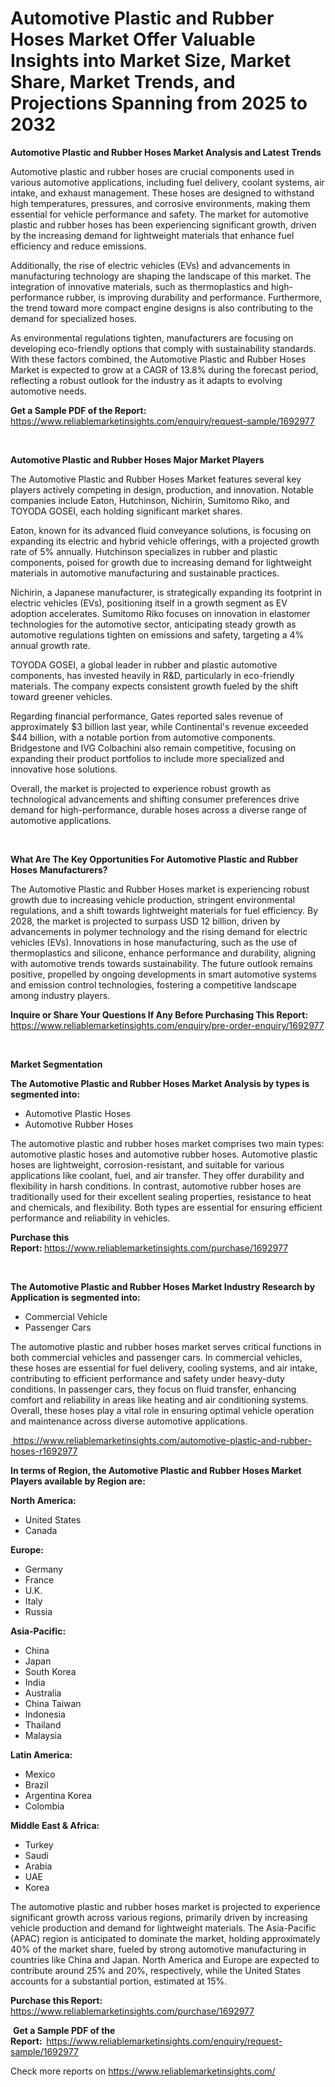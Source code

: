 <p><h1>Automotive Plastic and Rubber Hoses Market Offer Valuable Insights into Market Size, Market Share, Market Trends, and Projections Spanning from 2025 to 2032</h1></p><p><strong>Automotive Plastic and Rubber Hoses Market Analysis and Latest Trends</strong></p>
<p><p>Automotive plastic and rubber hoses are crucial components used in various automotive applications, including fuel delivery, coolant systems, air intake, and exhaust management. These hoses are designed to withstand high temperatures, pressures, and corrosive environments, making them essential for vehicle performance and safety. The market for automotive plastic and rubber hoses has been experiencing significant growth, driven by the increasing demand for lightweight materials that enhance fuel efficiency and reduce emissions. </p><p>Additionally, the rise of electric vehicles (EVs) and advancements in manufacturing technology are shaping the landscape of this market. The integration of innovative materials, such as thermoplastics and high-performance rubber, is improving durability and performance. Furthermore, the trend toward more compact engine designs is also contributing to the demand for specialized hoses. </p><p>As environmental regulations tighten, manufacturers are focusing on developing eco-friendly options that comply with sustainability standards. With these factors combined, the Automotive Plastic and Rubber Hoses Market is expected to grow at a CAGR of 13.8% during the forecast period, reflecting a robust outlook for the industry as it adapts to evolving automotive needs.</p></p>
<p><strong>Get a Sample PDF of the Report:&nbsp;</strong> <a href="https://www.reliablemarketinsights.com/enquiry/request-sample/1692977?utm_campaign=2624&utm_medium=2&utm_source=Github&utm_content=ia&utm_term=27032025&utm_id=automotive-plastic-and-rubber-hoses">https://www.reliablemarketinsights.com/enquiry/request-sample/1692977</a></p>
<p>&nbsp;</p>
<p><strong>Automotive Plastic and Rubber Hoses Major Market Players</strong></p>
<p><p>The Automotive Plastic and Rubber Hoses Market features several key players actively competing in design, production, and innovation. Notable companies include Eaton, Hutchinson, Nichirin, Sumitomo Riko, and TOYODA GOSEI, each holding significant market shares. </p><p>Eaton, known for its advanced fluid conveyance solutions, is focusing on expanding its electric and hybrid vehicle offerings, with a projected growth rate of 5% annually. Hutchinson specializes in rubber and plastic components, poised for growth due to increasing demand for lightweight materials in automotive manufacturing and sustainable practices. </p><p>Nichirin, a Japanese manufacturer, is strategically expanding its footprint in electric vehicles (EVs), positioning itself in a growth segment as EV adoption accelerates. Sumitomo Riko focuses on innovation in elastomer technologies for the automotive sector, anticipating steady growth as automotive regulations tighten on emissions and safety, targeting a 4% annual growth rate.</p><p>TOYODA GOSEI, a global leader in rubber and plastic automotive components, has invested heavily in R&D, particularly in eco-friendly materials. The company expects consistent growth fueled by the shift toward greener vehicles. </p><p>Regarding financial performance, Gates reported sales revenue of approximately $3 billion last year, while Continental's revenue exceeded $44 billion, with a notable portion from automotive components. Bridgestone and IVG Colbachini also remain competitive, focusing on expanding their product portfolios to include more specialized and innovative hose solutions.</p><p>Overall, the market is projected to experience robust growth as technological advancements and shifting consumer preferences drive demand for high-performance, durable hoses across a diverse range of automotive applications.</p></p>
<p>&nbsp;</p>
<p><strong>What Are The Key Opportunities For Automotive Plastic and Rubber Hoses Manufacturers?</strong></p>
<p><p>The Automotive Plastic and Rubber Hoses market is experiencing robust growth due to increasing vehicle production, stringent environmental regulations, and a shift towards lightweight materials for fuel efficiency. By 2028, the market is projected to surpass USD 12 billion, driven by advancements in polymer technology and the rising demand for electric vehicles (EVs). Innovations in hose manufacturing, such as the use of thermoplastics and silicone, enhance performance and durability, aligning with automotive trends towards sustainability. The future outlook remains positive, propelled by ongoing developments in smart automotive systems and emission control technologies, fostering a competitive landscape among industry players.</p></p>
<p><strong>Inquire or Share Your Questions If Any Before Purchasing This Report:</strong> <a href="https://www.reliablemarketinsights.com/enquiry/pre-order-enquiry/1692977?utm_campaign=2624&utm_medium=2&utm_source=Github&utm_content=ia&utm_term=27032025&utm_id=automotive-plastic-and-rubber-hoses">https://www.reliablemarketinsights.com/enquiry/pre-order-enquiry/1692977</a></p>
<p>&nbsp;</p>
<p><strong>Market Segmentation</strong></p>
<p><strong>The Automotive Plastic and Rubber Hoses Market Analysis by types is segmented into:</strong></p>
<p><ul><li>Automotive Plastic Hoses</li><li>Automotive Rubber Hoses</li></ul></p>
<p><p>The automotive plastic and rubber hoses market comprises two main types: automotive plastic hoses and automotive rubber hoses. Automotive plastic hoses are lightweight, corrosion-resistant, and suitable for various applications like coolant, fuel, and air transfer. They offer durability and flexibility in harsh conditions. In contrast, automotive rubber hoses are traditionally used for their excellent sealing properties, resistance to heat and chemicals, and flexibility. Both types are essential for ensuring efficient performance and reliability in vehicles.</p></p>
<p><strong>Purchase this Report:&nbsp;</strong><a href="https://www.reliablemarketinsights.com/purchase/1692977?utm_campaign=2624&utm_medium=2&utm_source=Github&utm_content=ia&utm_term=27032025&utm_id=automotive-plastic-and-rubber-hoses">https://www.reliablemarketinsights.com/purchase/1692977</a></p>
<p>&nbsp;</p>
<p><strong>The Automotive Plastic and Rubber Hoses Market Industry Research by Application is segmented into:</strong></p>
<p><ul><li>Commercial Vehicle</li><li>Passenger Cars</li></ul></p>
<p><p>The automotive plastic and rubber hoses market serves critical functions in both commercial vehicles and passenger cars. In commercial vehicles, these hoses are essential for fuel delivery, cooling systems, and air intake, contributing to efficient performance and safety under heavy-duty conditions. In passenger cars, they focus on fluid transfer, enhancing comfort and reliability in areas like heating and air conditioning systems. Overall, these hoses play a vital role in ensuring optimal vehicle operation and maintenance across diverse automotive applications.</p></p>
<p><a href="https://www.reliablemarketinsights.com/automotive-plastic-and-rubber-hoses-r1692977?utm_campaign=2624&utm_medium=2&utm_source=Github&utm_content=ia&utm_term=27032025&utm_id=automotive-plastic-and-rubber-hoses">&nbsp;https://www.reliablemarketinsights.com/automotive-plastic-and-rubber-hoses-r1692977</a></p>
<p><strong>In terms of Region, the Automotive Plastic and Rubber Hoses Market Players available by Region are:</strong></p>
<p>
    <p> <strong> North America: </strong>
        <ul>
            <li>United States</li>
            <li>Canada</li>
        </ul>
        </p> 
    <p> <strong> Europe: </strong>
        <ul>
            <li>Germany</li>
            <li>France</li>
            <li>U.K.</li>
            <li>Italy</li>
            <li>Russia</li>
        </ul>
        </p> 
    <p> <strong> Asia-Pacific: </strong>
        <ul>
            <li>China</li>
            <li>Japan</li>
            <li>South Korea</li>
            <li>India</li>
            <li>Australia</li>
            <li>China Taiwan</li>
            <li>Indonesia</li>
            <li>Thailand</li>
            <li>Malaysia</li>
        </ul>
        </p> 
    <p> <strong> Latin America: </strong>
        <ul>
            <li>Mexico</li>
            <li>Brazil</li>
            <li>Argentina Korea</li>
            <li>Colombia</li>
        </ul>
        </p> 
    <p> <strong> Middle East & Africa: </strong>
        <ul>
            <li>Turkey</li>
            <li>Saudi</li>
            <li>Arabia</li>
            <li>UAE</li>
            <li>Korea</li>
        </ul>
    </p>
    </p>
<p><p>The automotive plastic and rubber hoses market is projected to experience significant growth across various regions, primarily driven by increasing vehicle production and demand for lightweight materials. The Asia-Pacific (APAC) region is anticipated to dominate the market, holding approximately 40% of the market share, fueled by strong automotive manufacturing in countries like China and Japan. North America and Europe are expected to contribute around 25% and 20%, respectively, while the United States accounts for a substantial portion, estimated at 15%.</p></p>
<p><strong>Purchase this Report: </strong><a href="https://www.reliablemarketinsights.com/purchase/1692977?utm_campaign=2624&utm_medium=2&utm_source=Github&utm_content=ia&utm_term=27032025&utm_id=automotive-plastic-and-rubber-hoses">https://www.reliablemarketinsights.com/purchase/1692977</a></p>
<p>&nbsp;<strong>Get a Sample PDF of the Report:&nbsp;&nbsp;</strong><a href="https://www.reliablemarketinsights.com/enquiry/request-sample/1692977?utm_campaign=2624&utm_medium=2&utm_source=Github&utm_content=ia&utm_term=27032025&utm_id=automotive-plastic-and-rubber-hoses">https://www.reliablemarketinsights.com/enquiry/request-sample/1692977</a></p>
<p><strong></strong></p>
<p>Check more reports on <a href="https://www.reliablemarketinsights.com/?utm_campaign=2624&utm_medium=2&utm_source=Github&utm_content=ia&utm_term=27032025&utm_id=automotive-plastic-and-rubber-hoses">https://www.reliablemarketinsights.com/</a></p>